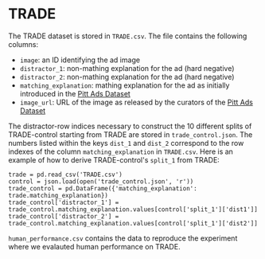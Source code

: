 # TRADE

The TRADE dataset is stored in `TRADE.csv`. The file contains the following columns:
* `image`: an ID identifying the ad image
* `distractor_1`: non-mathing explanation for the ad (hard negative)
* `distractor_2`: non-mathing explanation for the ad (hard negative)
* `matching_explanation`: mathing explanation for the ad as initially introduced in the [Pitt Ads Dataset](https://people.cs.pitt.edu/~mzhang/visualization/dataset/)
* `image_url`: URL of the image as released by the curators of the [Pitt Ads Dataset](https://people.cs.pitt.edu/~mzhang/visualization/dataset/)

The distractor-row indices necessary to construct the 10 different splits of TRADE-control starting from TRADE are stored in `trade_control.json`. The numbers listed within the keys `dist_1` and `dist_2` correspond to the row indexes of the column `matching_explanation` in `TRADE.csv`. Here is an example of how to derive TRADE-control's `split_1` from TRADE:

```
trade = pd.read_csv('TRADE.csv')
control = json.load(open('trade_control.json', 'r'))
trade_control = pd.DataFrame({'matching_explanation': trade.matching_explanation})
trade_control['distractor_1'] = trade_control.matching_explanation.values[control['split_1']['dist1']]
trade_control['distractor_2'] = trade_control.matching_explanation.values[control['split_1']['dist2']]
```

`human_performance.csv` contains the data to reproduce the experiment where we evalauted human performance on TRADE.